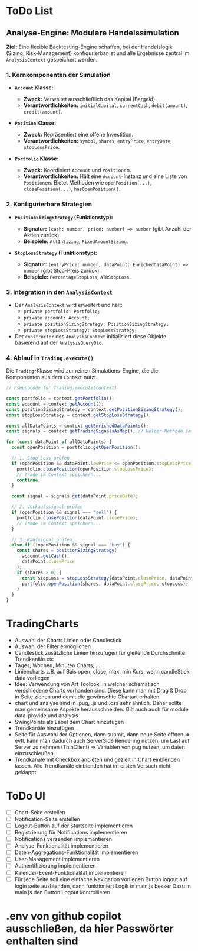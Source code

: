 # ToDo List

## Analyse-Engine: Modulare Handelssimulation

**Ziel:** Eine flexible Backtesting-Engine schaffen, bei der Handelslogik (Sizing, Risk-Management) konfigurierbar ist und alle Ergebnisse zentral im `AnalysisContext` gespeichert werden.

### 1. Kernkomponenten der Simulation

- **`Account` Klasse:**

  - **Zweck:** Verwaltet ausschließlich das Kapital (Bargeld).
  - **Verantwortlichkeiten:** `initialCapital`, `currentCash`, `debit(amount)`, `credit(amount)`.

- **`Position` Klasse:**

  - **Zweck:** Repräsentiert eine offene Investition.
  - **Verantwortlichkeiten:** `symbol`, `shares`, `entryPrice`, `entryDate`, `stopLossPrice`.

- **`Portfolio` Klasse:**
  - **Zweck:** Koordiniert `Account` und `Position`en.
  - **Verantwortlichkeiten:** Hält eine `Account`-Instanz und eine Liste von `Position`en. Bietet Methoden wie `openPosition(...)`, `closePosition(...)`, `hasOpenPosition()`.

### 2. Konfigurierbare Strategien

- **`PositionSizingStrategy` (Funktionstyp):**

  - **Signatur:** `(cash: number, price: number) => number` (gibt Anzahl der Aktien zurück).
  - **Beispiele:** `AllInSizing`, `FixedAmountSizing`.

- **`StopLossStrategy` (Funktionstyp):**
  - **Signatur:** `(entryPrice: number, dataPoint: EnrichedDataPoint) => number` (gibt Stop-Preis zurück).
  - **Beispiele:** `PercentageStopLoss`, `ATRStopLoss`.

### 3. Integration in den `AnalysisContext`

- Der `AnalysisContext` wird erweitert und hält:
  - `private portfolio: Portfolio;`
  - `private account: Account;`
  - `private positionSizingStrategy: PositionSizingStrategy;`
  - `private stopLossStrategy: StopLossStrategy;`
- Der `constructor` des `AnalysisContext` initialisiert diese Objekte basierend auf der `AnalysisQueryDto`.

### 4. Ablauf in `Trading.execute()`

Die `Trading`-Klasse wird zur reinen Simulations-Engine, die die Komponenten aus dem `Context` nutzt.

```typescript
// Pseudocode für Trading.execute(context)

const portfolio = context.getPortfolio();
const account = context.getAccount();
const positionSizingStrategy = context.getPositionSizingStrategy();
const stopLossStrategy = context.getStopLossStrategy();

const allDataPoints = context.getEnrichedDataPoints();
const signals = context.getTradingSignalsAsMap(); // Helper-Methode im Context

for (const dataPoint of allDataPoints) {
  const openPosition = portfolio.getOpenPosition();

  // 1. Stop-Loss prüfen
  if (openPosition && dataPoint.lowPrice <= openPosition.stopLossPrice) {
    portfolio.closePosition(openPosition.stopLossPrice);
    // Trade im Context speichern...
    continue;
  }

  const signal = signals.get(dataPoint.priceDate);

  // 2. Verkaufssignal prüfen
  if (openPosition && signal === "sell") {
    portfolio.closePosition(dataPoint.closePrice);
    // Trade im Context speichern...
  }

  // 3. Kaufsignal prüfen
  else if (!openPosition && signal === "buy") {
    const shares = positionSizingStrategy(
      account.getCash(),
      dataPoint.closePrice
    );
    if (shares > 0) {
      const stopLoss = stopLossStrategy(dataPoint.closePrice, dataPoint);
      portfolio.openPosition(shares, dataPoint.closePrice, stopLoss);
    }
  }
}
```

# TradingCharts

- Auswahl der Charts Linien oder Candlestick
- Auswahl der Filter ermöglichen
- Candlestick zusätzliche Linien hinzufügen für gleitende Durchschnitte Trendkanäle etc
- Tages, Wochen, Minuten Charts, ...
- Liniencharts z.B. auf Bais open, close, max, min Kurs, wenn candleStick data vorliegen
- Idee: Verwendung von Art Toolbox, in welcher schematisch verschiedene Charts
  vorhanden sind. Diese kann man mit Drag & Drop in Seite ziehen und damit die gewünschte Chartart erhalten.
- chart und analyse sind in .pug, .js und .css sehr ähnlich. Daher sollte man gemeinsame Aspekte herausschneiden. Gilt auch auch für module data-provide und analysis.
- SwingPoints als Label dem Chart hinzufügen
- Trendkanäle hinzufügen
- Seite für Auswahl der Optionen, dann submit, dann neue Seite öffnen => evtl. kann man
  dadurch auch ServerSide Rendering nutzen, um Last auf Server zu nehmen (ThinClient) => Variablen von pug nutzen, um daten einzuschleußen.
- Trendkanäle mit Checkbox anbieten und gezielt in Chart einblenden lassen. Alle Trendkanäle einblenden hat im ersten Versuch nicht geklappt

# ToDo UI

- [ ] Chart-Seite erstellen
- [ ] Notification-Seite erstellen
- [ ] Logout-Button auf der Startseite implementieren
- [ ] Registrierung für Notifications implementieren
- [ ] Notifications versenden implementieren
- [ ] Analyse-Funktionalität implementieren
- [ ] Daten-Aggregations-Funktionalität implementieren
- [ ] User-Management implementieren
- [ ] Authentifizierung implementieren
- [ ] Kalender-Event-Funktionalität implementieren
- [ ] Für jede Seite soll eine einfache Navigation vorliegen
      Button logout auf login seite ausblenden, dann funktioniert Logik in main.js besser
      Dazu in main.js den Button Logout kontrollieren

# .env von github copilot ausschließen, da hier Passwörter enthalten sind

